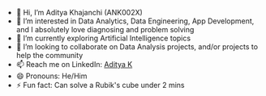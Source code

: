 - 👋 Hi, I’m Aditya Khajanchi (ANK002X)
- 👀 I’m interested in Data Analytics, Data Engineering, App Development, and I absolutely love diagnosing and problem solving
- 🌱 I’m currently exploring Artificial Intelligence topics
- 💞️ I’m looking to collaborate on Data Analysis projects, and/or projects to help the community
- 📫 Reach me on LinkedIn: [Aditya K](www.linkedin.com/in/adityakhajanchi)
- 😄 Pronouns: He/Him
- ⚡ Fun fact: Can solve a Rubik's cube under 2 mins

<!---
ANK002X/ANK002X is a ✨ special ✨ repository because its `README.md` (this file) appears on your GitHub profile.
You can click the Preview link to take a look at your changes.
--->
